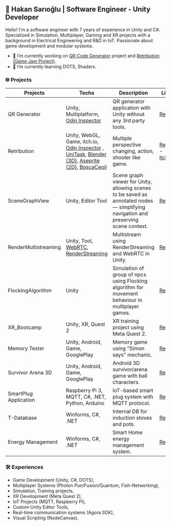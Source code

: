 ## 💪 Hakan Sarıoğlu  | Software Engineer - Unity Developer 

Hello!  I'm a software engineer with 7 years of experience in Unity and C#. Specialized in Simulation, Multiplayer, Gaming and XR projects with a background in Electrical Engineering and R&D in IoT. Passionate about game development and modular systems.

- 🔭 I’m currently working on [QR Code Generator](https://github.com/hakansa00219/QRGenerator) project and [Retribution (Game Jam Project)](https://github.com/hakansa00219/Retribution).
- 🌱 I’m currently learning DOTS, Shaders.

### 🌐 Projects

| Projects                  | Techs          | Description                             | Link        | Done |
|--------------------------|-----------------------|---------------------------------------|-------------|------------|
| QR Generator         | Unity, Multiplatform, [Odin Inspector](https://odininspector.com/)  | QR generator application with Unity without any 3rd party tools. | [Repo](https://github.com/hakansa00219/QRGenerator) | 	🔄 (In Progress) |
| Retribution        | Unity, WebGL, Game, itch.io, [Odin Inspector](https://odininspector.com/) , [UniTask](https://github.com/Cysharp/UniTask), [Blender (3D)](https://www.blender.org/), [Aseprite (2D)](https://www.aseprite.org/), [BoscaCeoil](https://boscaceoil.net/oldindex.html)   | Multiple perspective changing, action, shooter like game. | [Repo](https://github.com/hakansa00219/Retribution) - [itch.io](https://hsari.itch.io/retribution) | ✔️ |
| SceneGraphView  | Unity, Editor Tool | Scene graph viewer for Unity, allowing scenes to be saved as annotated nodes — simplifying navigation and preserving scene context. | [Repo](https://github.com/hakansa00219/SceneGraphView) | ✔️ |
| RenderMultistreaming  | Unity, Tool, [WebRTC](https://github.com/Unity-Technologies/com.unity.webrtc), [RenderStreaming](https://github.com/Unity-Technologies/UnityRenderStreaming) | Multistream using RenderStreaming and WebRTC in Unity. | [Repo](https://github.com/hakansa00219/RenderMultistreaming) | ✔️ |
| FlockingAlgorithm  | Unity | Simulation of group of npcs using Flocking algorithm for movement behaviour in multiplayer games. | [Repo](https://github.com/hakansa00219/FlockingAlgorithm) | ✔️ (Prototype) |
| XR_Bootcamp  | Unity, XR, Quest 2| XR training project using Meta Quest 2. | [Repo](https://github.com/hakansa00219/XR_Bootcamp) | ✔️ |
| Memory Tester  | Unity, Android, Game, GooglePlay | Memory game using "Simon says" mechanic. | [Repo](https://github.com/hakansa00219/MemoryTester.git) | ✔️ |
| Survivor Arena 3D   | Unity, Android, Game, GooglePlay | Android 3D survivor/arena game with ball characters. | [Repo](https://github.com/hakansa00219/SurvivorArena3D.git) | ✔️ |
| SmartPlug Application  | Raspberry Pi 3, MQTT, C#, .NET, Python, Arduino | IoT-based smart plug system with MQTT protocol. | [Repo](https://github.com/hakansa00219/SmartPlug) | ✔️ |
| T-Database     | Winforms, C#, .NET   | Internal DB for induction stoves and pots. | [Repo](https://github.com/hakansa00219/T-Database) | ✔️ |
| Energy Management | Winforms, C#, .NET   | Smart Home energy management system. | [Repo](https://github.com/hakansa00219/Energy-Management) | ✔️ |


### 🛠️ Experiences
- Game Development (Unity, C#, DOTS),
- Multiplayer Systems (Photon Pun/Fusion/Quantum, Fish-Networking),
- Simulation, Training projects,
- XR Development (Meta Quest 2),
- IoT Projects (MQTT, Raspberry Pi),
- Custom Unity Editor Tools,
- Real-time communication systems (Agora SDK),
- Visual Scripting (NodeCanvas).
